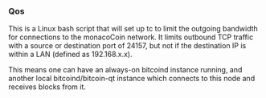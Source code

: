 ### Qos ###

This is a Linux bash script that will set up tc to limit the outgoing bandwidth for connections to the monacoCoin network. It limits outbound TCP traffic with a source or destination port of 24157, but not if the destination IP is within a LAN (defined as 192.168.x.x).

This means one can have an always-on bitcoind instance running, and another local bitcoind/bitcoin-qt instance which connects to this node and receives blocks from it.
